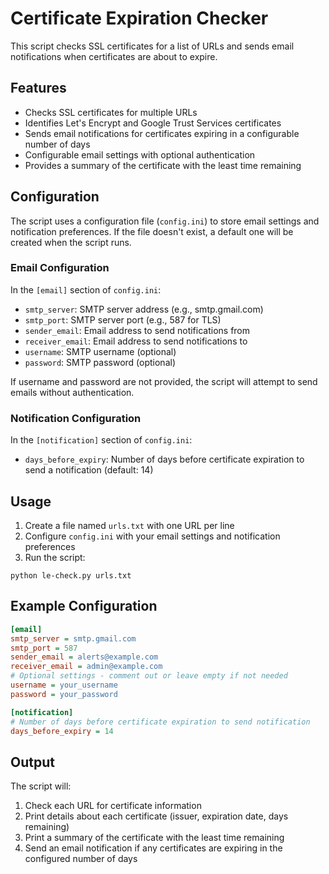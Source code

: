 # Certificate Expiration Checker

This script checks SSL certificates for a list of URLs and sends email notifications when certificates are about to expire.

## Features

- Checks SSL certificates for multiple URLs
- Identifies Let's Encrypt and Google Trust Services certificates
- Sends email notifications for certificates expiring in a configurable number of days
- Configurable email settings with optional authentication
- Provides a summary of the certificate with the least time remaining

## Configuration

The script uses a configuration file (`config.ini`) to store email settings and notification preferences. If the file doesn't exist, a default one will be created when the script runs.

### Email Configuration

In the `[email]` section of `config.ini`:

- `smtp_server`: SMTP server address (e.g., smtp.gmail.com)
- `smtp_port`: SMTP server port (e.g., 587 for TLS)
- `sender_email`: Email address to send notifications from
- `receiver_email`: Email address to send notifications to
- `username`: SMTP username (optional)
- `password`: SMTP password (optional)

If username and password are not provided, the script will attempt to send emails without authentication.

### Notification Configuration

In the `[notification]` section of `config.ini`:

- `days_before_expiry`: Number of days before certificate expiration to send a notification (default: 14)

## Usage

1. Create a file named `urls.txt` with one URL per line
2. Configure `config.ini` with your email settings and notification preferences
3. Run the script:

```
python le-check.py urls.txt
```

## Example Configuration

```ini
[email]
smtp_server = smtp.gmail.com
smtp_port = 587
sender_email = alerts@example.com
receiver_email = admin@example.com
# Optional settings - comment out or leave empty if not needed
username = your_username
password = your_password

[notification]
# Number of days before certificate expiration to send notification
days_before_expiry = 14
```

## Output

The script will:

1. Check each URL for certificate information
2. Print details about each certificate (issuer, expiration date, days remaining)
3. Print a summary of the certificate with the least time remaining
4. Send an email notification if any certificates are expiring in the configured number of days